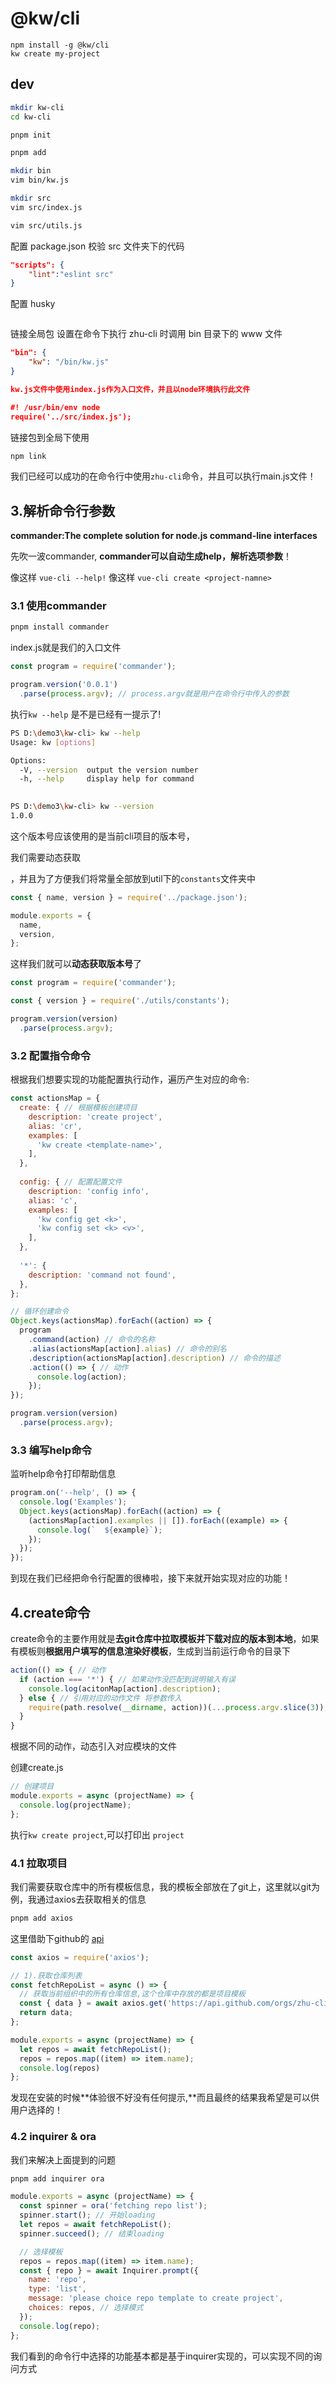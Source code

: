 





# @kw/cli

```
npm install -g @kw/cli
kw create my-project
```







## dev

```bash
mkdir kw-cli
cd kw-cli

pnpm init

pnpm add

mkdir bin
vim bin/kw.js

mkdir src
vim src/index.js


```

```bash
vim src/utils.js
```





配置 package.json
校验 src 文件夹下的代码

```json
"scripts": {
    "lint":"eslint src"
}
```

配置 husky

```json


```

链接全局包
设置在命令下执行 zhu-cli 时调用 bin 目录下的 www 文件

```json
"bin": {
    "kw": "/bin/kw.js"
}

kw.js文件中使用index.js作为入口文件，并且以node环境执行此文件

#! /usr/bin/env node
require('../src/index.js');
```



链接包到全局下使用

```bash
npm link
```

我们已经可以成功的在命令行中使用`zhu-cli`命令，并且可以执行main.js文件！





## 3.解析命令行参数

**commander:The complete solution for node.js command-line interfaces**

先吹一波commander, **commander可以自动生成help，解析选项参数**！

像这样 `vue-cli --help!`
像这样 `vue-cli create <project-namne>`







### 3.1 使用commander



```javascript
pnpm install commander
```



index.js就是我们的入口文件

```javascript
const program = require('commander');

program.version('0.0.1')
  .parse(process.argv); // process.argv就是用户在命令行中传入的参数
```



执行`kw --help` 是不是已经有一提示了!

```bash
PS D:\demo3\kw-cli> kw --help
Usage: kw [options]

Options:
  -V, --version  output the version number
  -h, --help     display help for command
  

PS D:\demo3\kw-cli> kw --version
1.0.0
```





这个版本号应该使用的是当前cli项目的版本号，

我们需要动态获取

，并且为了方便我们将常量全部放到util下的`constants`文件夹中

```javascript
const { name, version } = require('../package.json');

module.exports = {
  name,
  version,
};
```



这样我们就可以**动态获取版本号**了

```javascript
const program = require('commander');

const { version } = require('./utils/constants');

program.version(version)
  .parse(process.argv);
```



### 3.2 配置指令命令

根据我们想要实现的功能配置执行动作，遍历产生对应的命令:

```javascript
const actionsMap = {
  create: { // 根据模板创建项目
    description: 'create project',
    alias: 'cr',
    examples: [
      'kw create <template-name>',
    ],
  },
    
  config: { // 配置配置文件
    description: 'config info',
    alias: 'c',
    examples: [
      'kw config get <k>',
      'kw config set <k> <v>',
    ],
  },
  
  '*': {
    description: 'command not found',
  },
};

// 循环创建命令
Object.keys(actionsMap).forEach((action) => {
  program
    .command(action) // 命令的名称
    .alias(actionsMap[action].alias) // 命令的别名
    .description(actionsMap[action].description) // 命令的描述
    .action(() => { // 动作
      console.log(action);
    });
});

program.version(version)
  .parse(process.argv);
```



### 3.3 编写help命令

监听help命令打印帮助信息

```javascript
program.on('--help', () => {
  console.log('Examples');
  Object.keys(actionsMap).forEach((action) => {
    (actionsMap[action].examples || []).forEach((example) => {
      console.log(`  ${example}`);
    });
  });
});
```

到现在我们已经把命令行配置的很棒啦，接下来就开始实现对应的功能！



## 4.create命令

create命令的主要作用就是**去git仓库中拉取模板并下载对应的版本到本地**，如果有模板则**根据用户填写的信息渲染好模板**，生成到当前运行命令的目录下

```javascript
action(() => { // 动作
  if (action === '*') { // 如果动作没匹配到说明输入有误
    console.log(acitonMap[action].description);
  } else { // 引用对应的动作文件 将参数传入
    require(path.resolve(__dirname, action))(...process.argv.slice(3));
  }
}
```



根据不同的动作，动态引入对应模块的文件

创建create.js

```javascript
// 创建项目
module.exports = async (projectName) => {
  console.log(projectName);
};
```



执行`kw create project`,可以打印出 `project`



### 4.1 拉取项目

我们需要获取仓库中的所有模板信息，我的模板全部放在了git上，这里就以git为例，我通过axios去获取相关的信息

```bash
pnpm add axios
```

这里借助下github的 [api](https://developer.github.com/v3/)

```javascript
const axios = require('axios');

// 1).获取仓库列表
const fetchRepoList = async () => {
  // 获取当前组织中的所有仓库信息,这个仓库中存放的都是项目模板
  const { data } = await axios.get('https://api.github.com/orgs/zhu-cli/repos');
  return data;
};

module.exports = async (projectName) => {
  let repos = await fetchRepoList();
  repos = repos.map((item) => item.name);
  console.log(repos)
};
```



发现在安装的时候**体验很不好没有任何提示,**而且最终的结果我希望是可以供用户选择的！





### 4.2 inquirer & ora

我们来解决上面提到的问题

```bash
pnpm add inquirer ora 
```



```javascript
module.exports = async (projectName) => {
  const spinner = ora('fetching repo list');
  spinner.start(); // 开始loading
  let repos = await fetchRepoList();
  spinner.succeed(); // 结束loading

  // 选择模板
  repos = repos.map((item) => item.name);
  const { repo } = await Inquirer.prompt({
    name: 'repo',
    type: 'list',
    message: 'please choice repo template to create project',
    choices: repos, // 选择模式
  });
  console.log(repo);
};
```



我们看到的命令行中选择的功能基本都是基于inquirer实现的，可以实现不同的询问方式













